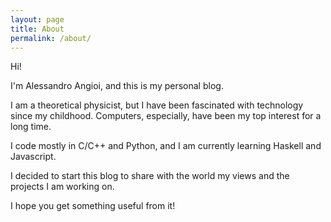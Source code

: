```yaml
---
layout: page
title: About
permalink: /about/
---
```


Hi! 

I'm Alessandro Angioi, and this is my personal blog.

I am a theoretical physicist, but I have been fascinated with technology
since my childhood. Computers, especially, have been my top interest
for a long time.

I code mostly in C/C++ and Python, and I am currently learning Haskell and Javascript. 

I decided to start this blog to share with the world my views and the projects I am working on.

I hope you get something useful from it!